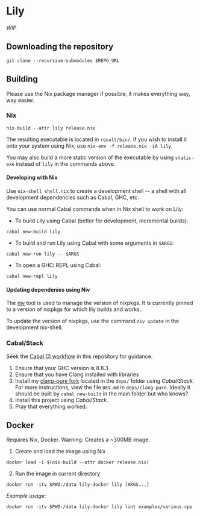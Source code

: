 # Lily

_WIP_

## Downloading the repository

```
git clone --recursive-submodules $REPO_URL
```

## Building

Please use the Nix package manager if possible,
it makes everything way, way easier.

### Nix

```
nix-build --attr lily release.nix
```

The resulting executable is located in `result/bin/`.
If you wish to install it onto your system using Nix,
use `nix-env -f release.nix -iA lily`.

You may also build a more static version of the executable by using `static-exe`
instead of `lily` in the commands above.

#### Developing with Nix

Use `nix-shell shell.nix` to create a development shell --
a shell with all development dependencies such as Cabal, GHC, etc.

You can use normal Cabal commands when in Nix shell
to work on Lily: 

* To build Lily using Cabal (better for development, incremental builds):
```
cabal new-build lily
```

* To build and run Lily using Cabal with some arguments in `$ARGS`:
```
cabal new-run lily -- $ARGS
```

* To open a GHCi REPL using Cabal:
```
cabal new-repl lily
```

#### Updating dependenies using Niv

The [niv](https://github.com/nmattia/niv) tool is used to
manage the version of nixpkgs. It is currently pinned
to a version of nixpkgs for which lily builds and works.

To update the version of nixpkgs, use the command `niv update`
in the development nix-shell.

### Cabal/Stack

Seek the [Cabal CI workflow](https://github.com/jiribenes/lily/blob/master/.github/workflows/cabal.yml) in this repository for guidance.

1) Ensure that your GHC version is 8.8.3
2) Ensure that you have Clang installed with libraries
3) Install my [clang-pure fork](https://github.com/jiribenes/clang-pure) located in the `deps/` folder using _Cabal/Stack_. For more instructions, view the file `DEV.md` in `deps/clang-pure`. Ideally it should be built by `cabal new-build` in the main folder but who knows?
4) Install this project using _Cabal/Stack_.
5) Pray that everything worked.

## Docker

Requires Nix, Docker.
Warning: Creates a ~300MB image.

1. Create and load the image using Nix
```
docker load -i $(nix-build --attr docker release.nix)
```

2. Run the image in current directory
```
docker run -itv $PWD:/data lily-docker lily [ARGS...]
```

_Example usage:_
```
docker run -itv $PWD:/data lily-docker lily lint examples/various.cpp
```
